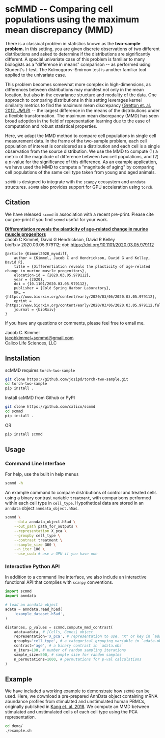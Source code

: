 # scMMD -- Comparing cell populations using the maximum mean discrepancy (MMD)

There is a classical problem in statistics known as the **two-sample problem.**
In this setting, you are given discrete observations of two different distributions and asked to determine if the distributions are significantly different.
A special univariate case of this problem is familiar to many biologists as a "difference in means" comparison -- as performed using Student's *t*-test.
The Kolmogorov–Smirnov test is another familiar tool applied to the univariate case.

This problem becomes somewhat more complex in high-dimensions, as differences between distributions may manifest not only in the mean location, but also in the covariance structure and modality of the data.
One approach to comparing distributions in this setting leverages kernel similarity metrics to find the maximum mean discrepancy [(Gretton et. al. 2012, *JMLR*)](http://jmlr.csail.mit.edu/papers/v13/gretton12a.html) -- the largest difference in the means of the distributions under a flexible transformation.
The maximum mean discrepancy (MMD) has seen broad adoption in the field of representation learning due to the ease of computation and robust statistical properties.

Here, we adapt the MMD method to compare cell populations in single cell measurement data.
In the frame of the two-sample problem, each cell population of interest is considered as a distribution and each cell is a single observation from the source distribution.
We use the MMD to compute (1) a metric of the magnitude of difference between two cell populations, and (2) a *p*-value for the significance of this difference.
As an example application, we have used the MMD to compute a "magnitude of aging" by comparing cell populations of the same cell type taken from young and aged animals.

`scMMD` is designed to integrate with the `scanpy` ecosystem and `anndata` structures.
`scMMD` also provides support for GPU acceleration using `torch`.

## Citation

We have released `scmmd` in association with a recent pre-print.
Please cite our pre-print if you find `scmmd` useful for your work.


[**Differentiation reveals the plasticity of age-related change in murine muscle progenitors**](https://www.biorxiv.org/content/10.1101/2020.03.05.979112v1)  
Jacob C Kimmel, David G Hendrickson, David R Kelley  
bioRxiv 2020.03.05.979112; doi: https://doi.org/10.1101/2020.03.05.979112

```
@article {Kimmel2020_myodiff,
	author = {Kimmel, Jacob C and Hendrickson, David G and Kelley, David R},
	title = {Differentiation reveals the plasticity of age-related change in murine muscle progenitors},
	elocation-id = {2020.03.05.979112},
	year = {2020},
	doi = {10.1101/2020.03.05.979112},
	publisher = {Cold Spring Harbor Laboratory},
	URL = {https://www.biorxiv.org/content/early/2020/03/06/2020.03.05.979112},
	eprint = {https://www.biorxiv.org/content/early/2020/03/06/2020.03.05.979112.full.pdf},
	journal = {bioRxiv}
}
```

If you have any questions or comments, please feel free to email me.

Jacob C. Kimmel  
[jacobkimmel+scmmd@gmail.com](mailto:jacobkimmel+scmmd@gmail.com)  
Calico Life Sciences, LLC

## Installation

scMMD requires `torch-two-sample`

```bash
git clone https://github.com/josipd/torch-two-sample.git
cd torch-two-sample
pip install .
```

Install scMMD from Github or PyPI

```bash
git clone https://github.com/calico/scmmd
cd scmmd
pip install .
```

OR

```bash
pip install scmmd
```

## Usage

### Command Line Interface

For help, use the built in help menus

```bash
scmmd -h
```

An example command to compare distributions of control and treated cells using a binary contrast variable `treatment`, with comparisons performed within each cell type in `cell_type`.
Hypothetical data are stored in an `anndata` object `anndata_object.h5ad`.

```bash
scmmd \
    --data anndata_object.h5ad \
    --out_path path_for_outputs \
    --representation X_pca \
    --groupby cell_type \
    --contrast treatment \
    --sample_size 300 \
    --n_iter 100 \
    --use_cuda # use a GPU if you have one
```

### Interactive Python API

In addition to a command line interface, we also include an interactive functional API that complies with `scanpy` conventions.

```python
import scmmd
import anndata

# load an anndata object
adata = anndata.read_h5ad(
    'example_dataset.h5ad',
)

distances, p_values = scmmd.compute_mmd_contrast(
    adata=adata, # [Cells, Genes] object
    representation='X_pca', # representation to use, "X" or key in `adata.obsm`.
    groupby='cell_type', # a categorical grouping variable in `adata.obs`
    contrast='age', # a binary contrast in `adata.obs`
    n_iters=100, # number of random sampling iterations
    sample_size=500, # sample size for random samples
    n_permutations=1000, # permutations for p-val calculations
)
```

## Example

We have included a working example to demonstrate how `scMMD` can be used.
Here, we download a pre-prepared AnnData object containing mRNA abundance profiles from stimulated and unstimulated human PBMCs, originally published in [Kang et. al. 2018](https://www.ncbi.nlm.nih.gov/pmc/articles/PMC5784859/).
We compute an MMD between stimulated and unstimulated cells of each cell type using the PCA representation.

```bash
cd demo/
./example.sh
```
